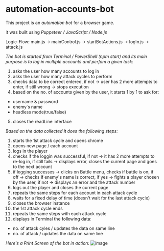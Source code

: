 # automation-accounts-bot

This project is an *automation bot* for a browser game.

It was built using *Puppeteer / JavaScript / Node.js*

Logic-Flow: main.js -> mainControl.js -> startBotActions.js -> logIn.js -> attack.js

*The bot is started from Terminal / PowerShell (npm start) and its main purpose is to log in multiple accounts and perfom a given task:*
1. asks the user how many accounts to log in
2. asks the user how many attack cycles to perform
3. checks data to be correct entered, if not -> user has 2 more attempts to enter, if still wrong -> stops execution
4. based on the no. of accounts given by the user, it starts 1 by 1 to ask for:
- username & password
- enemy's name
- headless mode(true/false)
5. closes the readLine interface

 *Based on the data collected it does the following steps:*
1. starts the 1st attack cycle and opens chrome
2. opens new page / each account
3. logs in the player
4. checks if the loggin was successful, if not -> it has 2 more attempts to re-log in, if still fails -> displays error, closes the current page and goes to the next account
5. if logging successes -> clicks on Battle menu, checks if battle is on, if off -> checks if enemy's name is correct, if yes -> fights a player chosen by the user, if not -> displays an error and the attack number
6. logs out the player and closes the current page
7. repeats the same steps for each account in each attack cycle
8. waits for a fixed delay of time (doesn't wait for the last attack cycle)
9. closes the browser instance
10. the 1st attack cycle ends
11. repeats the same steps with each attack cycle 
12. displays in Terminal the following data:
 - no. of attack cyles / updates the data on same line
 - no. of attack / updates the data on same line


  *Here's a Print Screen of the bot in action:*
![image](https://github.com/BenThink/automation-accounts-bot/assets/28758782/7ed03fcc-3f48-4fc4-acd8-ac41c115d7b3)


